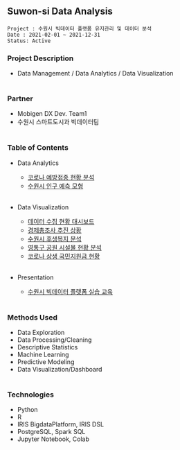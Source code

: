 ## Suwon-si Data Analysis
~~~
Project : 수원시 빅데이터 플랫폼 유지관리 및 데이터 분석
Date : 2021-02-01 ~ 2021-12-31
Status: Active
~~~

### Project Description
* Data Management / Data Analytics / Data Visualization </br></br>
### Partner
* Mobigen DX Dev. Team1
* 수원시 스마트도시과 빅데이터팀 </br></br>

### Table of Contents
* Data Analytics
  * [코로나 예방접종 현황 분석](https://github.com/juunho/Suwon-2021/tree/main/Data%20Analytics/1.%20%EC%BD%94%EB%A1%9C%EB%82%98%20%EC%98%88%EB%B0%A9%EC%A0%91%EC%A2%85%20%ED%98%84%ED%99%A9%20%EB%B6%84%EC%84%9D)
  * [수원시 인구 예측 모형](https://github.com/juunho/Suwon-2021/tree/main/Data%20Analytics/2.%20%EC%88%98%EC%9B%90%EC%8B%9C%20%EC%9D%B8%EA%B5%AC%20%EC%98%88%EC%B8%A1%20%EB%AA%A8%ED%98%95) </br></br>
* Data Visualization
  * [데이터 수집 현황 대시보드](https://github.com/juunho/Suwon-2021/tree/main/Data%20Visualization/1.%20%EB%8D%B0%EC%9D%B4%ED%84%B0%20%EC%88%98%EC%A7%91%20%ED%98%84%ED%99%A9%20%EB%8C%80%EC%8B%9C%EB%B3%B4%EB%93%9C)
  * [경제총조사 추진 상황](https://github.com/juunho/Suwon-2021/tree/main/Data%20Visualization/2.%20%EA%B2%BD%EC%A0%9C%EC%B4%9D%EC%A1%B0%EC%82%AC%20%EC%B6%94%EC%A7%84%20%EC%83%81%ED%99%A9)
  * [수원시 후생복지 분석](https://github.com/juunho/Suwon-2021/tree/main/Data%20Visualization/3.%20%EC%88%98%EC%9B%90%EC%8B%9C%20%ED%9B%84%EC%83%9D%EB%B3%B5%EC%A7%80%20%EB%B6%84%EC%84%9D)
  * [영통구 공원 시설물 현황 분석](https://github.com/juunho/Suwon-2021/tree/main/Data%20Visualization/4.%20%EC%98%81%ED%86%B5%EA%B5%AC%20%EA%B3%B5%EC%9B%90%20%EC%8B%9C%EC%84%A4%EB%AC%BC%20%ED%98%84%ED%99%A9%20%EB%B6%84%EC%84%9D)
  * [코로나 상생 국민지원금 현황](https://github.com/juunho/Suwon-2021/tree/main/Data%20Visualization/5.%20%EC%BD%94%EB%A1%9C%EB%82%98%20%EC%83%81%EC%83%9D%20%EA%B5%AD%EB%AF%BC%EC%A7%80%EC%9B%90%EA%B8%88%20%ED%98%84%ED%99%A9) </br></br>

* Presentation
  * [수원시 빅데이터 플랫폼 실습 교육](https://github.com/juunho/Suwon-2021/tree/main/Presentation)  </br></br>

### Methods Used
* Data Exploration
* Data Processing/Cleaning
* Descriptive Statistics
* Machine Learning
* Predictive Modeling
* Data Visualization/Dashboard </br></br>

### Technologies
* Python
* R
* IRIS BigdataPlatform, IRIS DSL
* PostgreSQL, Spark SQL
* Jupyter Notebook, Colab 
